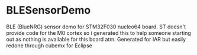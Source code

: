 # BLESensorDemo
BLE (BlueNRG) sensor demo for STM32F030 nucleo64 board. ST doesn't provide code for the M0 cortex so i generated this to help someone starting out as nothing is available for this board atm. Generated for IAR but easily redone through cubemx for Eclipse
